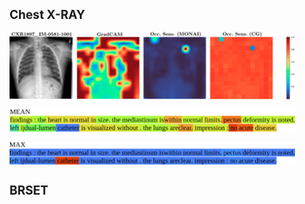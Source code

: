 ## Chest X-RAY

![img1](ChestXRay_OccSens.png "ChestXRay OccSens")

![img2](ChestXRay_OccSens_text_CXR1897_IM-0581-1001_MEAN.png "ChestXRay_OccSens_text_CXR1897_IM-0581-1001_MEAN OccSens")

![img3](ChestXRay_OccSens_text_CXR1897_IM-0581-1001_MAX.png "ChestXRay_OccSens_text_CXR1897_IM-0581-1001_MAX OccSens")


## BRSET



